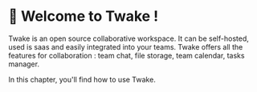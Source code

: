 # 👋 Welcome to Twake !

Twake is an open source collaborative workspace. It can be self-hosted, used is saas and easily integrated into your teams. Twake offers all the features for collaboration :  team chat, file storage, team calendar,  tasks manager.

In this chapter, you'll find how to use Twake.

